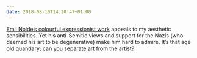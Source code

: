 ```yaml
---
date: 2018-08-10T14:20:47+01:00
---
```

[Emil Nolde’s colourful expressionist work](https://www.nationalgalleries.org/exhibition/emil-nolde-colour-life) appeals to my aesthetic sensibilities. Yet his anti-Semitic views and support for the Nazis (who deemed his art to be degenerative) make him hard to admire. It’s that age old quandary; can you separate art from the artist?
